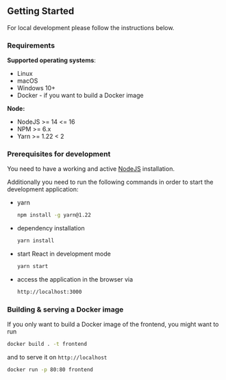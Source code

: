 ## Getting Started

For local development please follow the instructions below.

### Requirements

**Supported operating systems**:

- Linux
- macOS
- Windows 10+
- Docker - if you want to build a Docker image

**Node:**

- NodeJS >= 14 <= 16
- NPM >= 6.x
- Yarn >= 1.22 < 2

### Prerequisites for development

You need to have a working and active [NodeJS](https://nodejs.org/en/) installation.

Additionally you need to run the following commands in order to start the development application:

* yarn
  ```sh
  npm install -g yarn@1.22
  ```

* dependency installation
  ```sh
  yarn install
  ```

* start React in development mode
  ```sh
  yarn start
  ```

* access the application in the browser via
  ```sh
  http://localhost:3000
  ```

### Building & serving a Docker image

If you only want to build a Docker image of the frontend, you might want to run

```sh
docker build . -t frontend
```

and to serve it on ``http://localhost``

```sh
docker run -p 80:80 frontend
```

